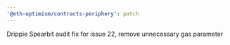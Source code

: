 ```yaml
---
'@eth-optimism/contracts-periphery': patch
---
```


Drippie Spearbit audit fix for issue 22, remove unnecessary gas parameter
